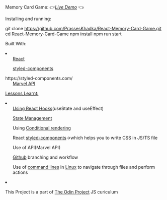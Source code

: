 Memory Card Game:
 👉<a href='https://prasseskhadka.github.io/React-Memory-Card-Game/'><i>Live Demo</i></a> 👈

Installing and running:

git clone https://github.com/PrassesKhadka/React-Memory-Card-Game.git
cd React-Memory-Card-Game
npm install
npm run start

Built With:
<li>
    <ul><a href='https://react.dev/'>React</a></ul>
    <ul><a href='https://styled-components.com/'>styled-components</a></ul>
    https://styled-components.com/
    <ul><a href='https://developer.marvel.com/'>Marvel API</ul>
</li>

Lessons Learnt:
<li>
    <ul>Using React <a href='https://www.theodinproject.com/lessons/node-path-javascript-hooks'>Hooks</a>(useState and useEffect)</ul>
    <ul><a href='https://www.theodinproject.com/lessons/node-path-javascript-state-and-props'>State Management</a></ul>
    <ul>Using <a href='https://react.dev/learn/conditional-rendering'>Conditional rendering</a></ul>
    <ul>React <a href='https://styled-components.com/'>styled-components</a>->which helps you to write CSS in JS/TS file</ul>
    <ul>Use of API(Marvel API)</ul>
    <ul><a href='https://www.theodinproject.com/lessons/javascript-using-git-in-the-real-world'>Github</a> branching and workflow</ul>
    <ul>Use of <a href='https://www.theodinproject.com/lessons/foundations-command-line-basics'>command lines</a> in <a href='https://www.theodinproject.com/lessons/foundations-installations'>Linux</a> to navigate through files and perform actions</ul>
<li>

This Project is a part of <a href='https://www.theodinproject.com/lessons/node-path-javascript-memory-card'>The Odin Project</a> JS curiculum